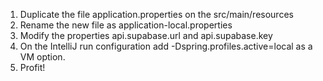 1. Duplicate the file application.properties on the src/main/resources  
2. Rename the new file as application-local.properties  
3. Modify the properties api.supabase.url and api.supabase.key
4. On the IntelliJ run configuration add -Dspring.profiles.active=local as a VM option.
5. Profit!